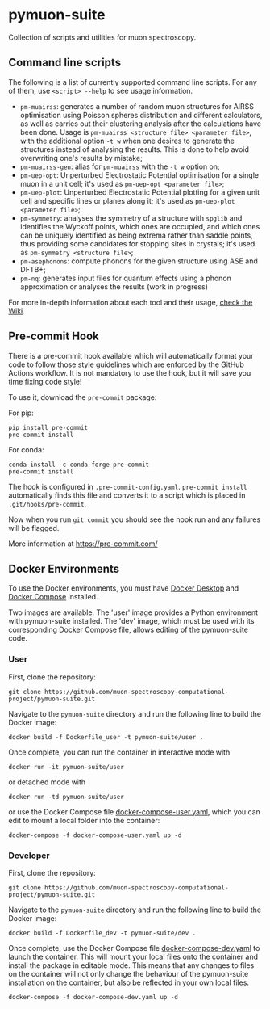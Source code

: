 # pymuon-suite
Collection of scripts and utilities for muon spectroscopy.

## Command line scripts

The following is a list of currently supported command line scripts. For any
of them, use `<script> --help` to see usage information.

* `pm-muairss`: generates a number of random muon structures for AIRSS
optimisation using Poisson spheres distribution and different calculators, as well as carries out their clustering analysis after the calculations have been done. Usage is `pm-muairss <structure file> <parameter file>`, with the additional option `-t w` when one desires to generate the structures instead of analysing the results. This is done to help avoid overwriting one's results by mistake;
* `pm-muairss-gen`: alias for `pm-muairss` with the `-t w` option on;
* `pm-uep-opt`: Unperturbed Electrostatic Potential optimisation for a single muon in a unit cell; it's used as `pm-uep-opt <parameter file>`;
* `pm-uep-plot`: Unperturbed Electrostatic Potential plotting for a given unit cell and specific lines or planes along it; it's used as `pm-uep-plot <parameter file>`;
* `pm-symmetry`: analyses the symmetry of a structure with `spglib` and identifies the Wyckoff points, which ones are occupied, and which ones can be uniquely identified as being extrema rather than saddle points, thus providing some candidates for stopping sites in crystals; it's used as `pm-symmetry <structure file>`;
* `pm-asephonons`: compute phonons for the given structure using ASE and DFTB+;
* `pm-nq`: generates input files for quantum effects using a phonon
approximation or analyses the results (work in progress)

For more in-depth information about each tool and their usage, [check the Wiki](https://github.com/muon-spectroscopy-computational-project/pymuon-suite/wiki).

## Pre-commit Hook

There is a pre-commit hook available which will automatically format your code to follow those style guidelines
which are enforced by the GitHub Actions workflow. It is not mandatory to use the hook, but it will save you time
fixing code style!

To use it, download the `pre-commit` package:

For pip:
```
pip install pre-commit
pre-commit install
```

For conda:
```
conda install -c conda-forge pre-commit
pre-commit install
```

The hook is configured in `.pre-commit-config.yaml`. `pre-commit install` automatically finds
this file and converts it to a script which is placed in `.git/hooks/pre-commit`.

Now when you run `git commit` you should see the hook run and any failures will be flagged.

More information at https://pre-commit.com/

## Docker Environments

To use the Docker environments, you must have [Docker Desktop](https://www.docker.com/products/docker-desktop)
and [Docker Compose](https://docs.docker.com/compose/install/) installed.

Two images are available. The 'user' image provides a Python environment with pymuon-suite installed.
The 'dev' image, which must be used with its corresponding Docker Compose file, allows editing of the
pymuon-suite code.

### User

First, clone the repository:
```
git clone https://github.com/muon-spectroscopy-computational-project/pymuon-suite.git
```

Navigate to the `pymuon-suite` directory and run the following line to build the Docker image:
```
docker build -f Dockerfile_user -t pymuon-suite/user .
```

Once complete, you can run the container in interactive mode with
```
docker run -it pymuon-suite/user
```
or detached mode with
```
docker run -td pymuon-suite/user
```
or use the Docker Compose file [docker-compose-user.yaml](docker-compose-user.yaml),
which you can edit to mount a local folder into the container:
```
docker-compose -f docker-compose-user.yaml up -d
```

### Developer

First, clone the repository:
```
git clone https://github.com/muon-spectroscopy-computational-project/pymuon-suite.git
```

Navigate to the `pymuon-suite` directory and run the following line to build the Docker image:
```
docker build -f Dockerfile_dev -t pymuon-suite/dev .
```

Once complete, use the Docker Compose file [docker-compose-dev.yaml](docker-compose-dev.yaml) to
launch the container. This will mount your local files onto the container and install the package
in editable mode. This means that any changes to files on the container will not only change the
behaviour of the pymuon-suite installation on the container, but also be reflected in your own
local files.
```
docker-compose -f docker-compose-dev.yaml up -d
```
